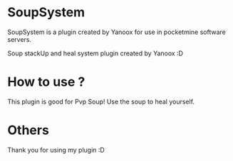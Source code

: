 SoupSystem
============

SoupSystem is a plugin created by Yanoox for use in pocketmine software servers.

Soup stackUp and heal system plugin created by Yanoox :D 

How to use ?
============

This plugin is good for Pvp Soup! Use the soup to heal yourself.

Others
======

Thank you for using my plugin :D

